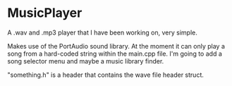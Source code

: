 # MusicPlayer
A .wav and .mp3 player that I have been working on, very simple.

Makes use of the PortAudio sound library.
At the moment it can only play a song from a hard-coded string within the main.cpp file.
I'm going to add a song selector menu and maybe a music library finder.

"something.h" is a header that contains the wave file header struct.
